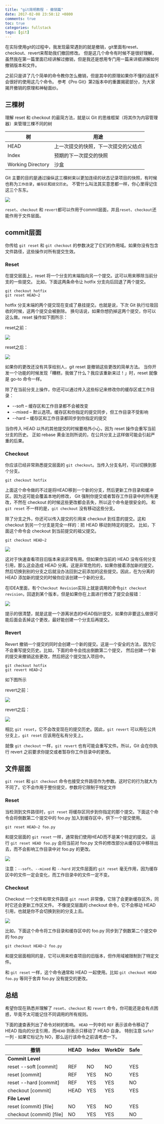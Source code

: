 ```yaml
---
title: "git简明教程 - 撤销篇"
date: 2017-02-08 23:58:12 +0800
comments: true
toc: true
categories: fullstack
tags: [git]
---
```


在实际使用git的过程中，我发现最常遇到的就是撤销，git里面有reset、checkout、revert来帮助我们撤回修改。
但是这几个命令有时候不是很好理解，虽然我在第一篇里面已经讲解过撤销，但是我还是想用专门用一篇来详细讲解如何撤销版本和文件。

之前只是讲了几个简单的命令教你怎么撤销，但是其中的原理如果你不懂的话就不会很好的使用这几个命令。
参考《Pro Git》第2版本中的重置揭密部分，为大家揭开撤销的原理和神秘面纱。<!--more-->

## 三棵树

理解 reset 和 checkout 的最简方法，就是以 Git 的思维框架（将其作为内容管理器）来管理三棵不同的树

树                 | 用途
-------------------|------------------------------------
HEAD               | 上一次提交的快照，下一次提交的父结点
Index              | 预期的下一次提交的快照
Working Directory  | 沙盒

Git 主要的目的是通过操纵这三棵树来以更加连续的状态记录项目的快照，有时候也称为`工作目录`，`缓存区`和`提交历史`。
不管什么叫法其实意思都一样，你心里得记住这三个东东。

![](https://xnstatic-1253397658.file.myqcloud.com/git60.png)

`reset`、`checkout` 和 `revert`都可以作用于commit层面，并且`reset`、`checkout`还能作用于文件层面。

## commit层面

你传给 `git reset` 和 `git checkout` 的参数决定了它们的作用域。如果你没有包含文件路径，这些操作对所有提交生效。

### Reset

在提交层面上，reset 将一个分支的末端指向另一个提交。这可以用来移除当前分支的一些提交。
比如，下面这两条命令让 hotfix 分支向后回退了两个提交。

```
git checkout hotfix
git reset HEAD~2
```

hotfix 分支末端的两个提交现在变成了悬挂提交。也就是说，下次 Git 执行垃圾回收的时候，这两个提交会被删除。
换句话说，如果你想扔掉这两个提交，你可以这么做。reset 操作如下图所示：

reset之前：

![](https://xnstatic-1253397658.file.myqcloud.com/git61.png)

reset之后：

![](https://xnstatic-1253397658.file.myqcloud.com/git62.png)

如果你的更改还没有共享给别人，git reset 是撤销这些更改的简单方法。
当你开发一个功能的时候发现「糟糕，我做了什么？我应该重新来过！」时，reset 就像是 go-to 命令一样。

除了在当前分支上操作，你还可以通过传入这些标记来修改你的缓存区或工作目录：

* --soft – 缓存区和工作目录都不会被改变
* --mixed – 默认选项。缓存区和你指定的提交同步，但工作目录不受影响
* --hard – 缓存区和工作目录都同步到你指定的提交

当你传入 HEAD 以外的其他提交的时候要格外小心，因为 reset 操作会重写当前分支的历史。
正如 rebase 黄金法则所说的，在公共分支上这样做可能会引起严重的后果。

### Checkout

你应该已经非常熟悉提交层面的 `git checkout`。当传入分支名时，可以切换到那个分支。

```
git checkout hotfix
```

上面这个命令做的不过是将HEAD移到一个新的分支，然后更新工作目录和缓冲区。因为这可能会覆盖本地的修改，
Git 强制你提交或者暂存工作目录中的所有更改，不然在 checkout 的时候这些更改都会丢失，所以这个命令是很安全的。
和 `git reset` 不一样的是，`git checkout` 没有移动这些分支。

除了分支之外，你还可以传入提交的引用来 checkout 到任意的提交。这和 checkout 到另一个分支是完全一样的：把 HEAD 移动到特定的提交。
比如，下面这个命令会 checkout 到当前提交的祖父提交。

```
git checkout HEAD~2
```

![](https://xnstatic-1253397658.file.myqcloud.com/git63.png)

这对于快速查看项目旧版本来说非常有用。但如果你当前的 HEAD 没有任何分支引用，那么这会造成 HEAD 分离。这是非常危险的，如果你接着添加新的提交，
然后切换到别的分支之后就没办法回到之前添加的这些提交。因此，在为分离的 HEAD 添加新的提交的时候你应该创建一个新的分支。

在IDEA里面，有个`Checkout Revision`实际上就是调用的命令`git checkout revision`，回退到某个版本，但是如果你在上面进行修改了提交会报错：

![](https://xnstatic-1253397658.file.myqcloud.com/git64.png)

提示的很清楚，就是这是一个游离状态的HEAD指针提交，如果你非要这么做很可能后面会丢掉这个更改，最好能创建一个分支后再提交。

### Revert

Revert 撤销一个提交的同时会创建一个新的提交。这是一个安全的方法，因为它不会重写提交历史。比如，下面的命令会找出倒数第二个提交，
然后创建一个新的提交来撤销这些更改，然后把这个提交加入项目中。

```
git checkout hotfix
git revert HEAD~2
```

如下图所示

revert之前：

![](https://xnstatic-1253397658.file.myqcloud.com/git65.png)

revert之后：

![](https://xnstatic-1253397658.file.myqcloud.com/git66.png)

相比 `git reset`，它不会改变现在的提交历史。因此，`git revert` 可以用在公共分支上，`git reset` 应该用在私有分支上。

就像 `git checkout` 一样，`git revert` 也有可能会重写文件。所以，Git 会在你执行 revert 之前要求你提交或者暂存你工作目录中的更改。

## 文件层面

`git reset` 和 `git checkout` 命令也接受文件路径作为参数。这时它的行为就大为不同了。它不会作用于整份提交，参数将它限制于特定文件

### Reset

当检测到文件路径时，`git reset` 将缓存区同步到你指定的那个提交。下面这个命令会将倒数第二个提交中的 foo.py 加入到缓存区中，供下一个提交使用。

```
git reset HEAD~2 foo.py
```

和提交层面的 `git reset` 一样，通常我们使用HEAD而不是某个特定的提交。
运行 `git reset HEAD foo.py` 会将当前对 foo.py 文件的修改部分从缓存区中移除出去，而不会影响工作目录中对 foo.py 的更改。

![](https://xnstatic-1253397658.file.myqcloud.com/git67.png)

注意：`--soft`、`--mixed` 和 `--hard` 对文件层面的 `git reset` 毫无作用，因为缓存区中的文件一定会变化，而工作目录中的文件一定不变。

### Checkout

Checkout 一个文件和带文件路径 `git reset` 非常像，它除了会更新缓存区外，同时它还会更新工作区文件。
不像提交层面的 checkout 命令，它不会移动 HEAD引用，也就是你不会切换到别的分支上去。

![](https://xnstatic-1253397658.file.myqcloud.com/git68.png)

比如，下面这个命令将工作目录和缓存区中的 foo.py 同步到了倒数第二个提交中的 foo.py

```
git checkout HEAD~2 foo.py
```

和提交层面相同的是，它可以用来检查项目的旧版本，但作用域被限制到了特定文件。

和 `git reset` 一样，这个命令通常和 HEAD 一起使用。比如 `git checkout HEAD foo.py` 等同于舍弃 foo.py 没有提交的更改。

## 总结

希望你现在熟悉并理解了 `reset`、`checkout` 和 `revert` 命令，你可能还是会有点困惑，毕竟不太可能记住不同调用的所有规则。

下面的速查表列出了命令对树的影响。 `HEAD` 一列中的 `REF` 表示该命令移动了 HEAD 指向的分支引用，而`HEAD` 则表示只移动了 HEAD 自身。
特别注意 `Safe?` 一列 - 如果它标记为 NO，那么运行该命令之前请考虑一下。


撤销                     | HEAD   | Index  | WorkDir   | Safe
-------------------------|--------|--------|-----------|--------
**Commit Level**         |        |        |           |
reset --soft [commit]    | REF    | NO     | NO        | YES
reset [commit]           | REF    | YES    | NO        | YES
reset --hard [commit]    | REF    | YES    | YES       | NO
checkout [commit]        | HEAD   | YES    | YES       | YES
**File Level**           |        |        |           |
reset (commit) [file]    | NO     | YES    | NO        | YES
checkout (commit) [file] | NO     | YES    | YES       | NO


